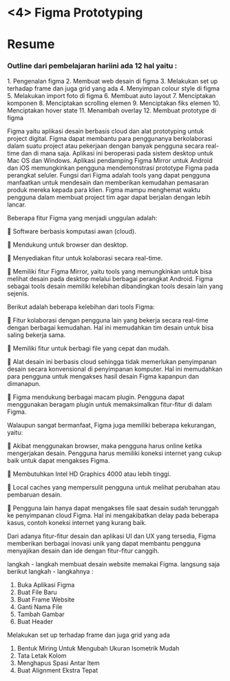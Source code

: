 <h1><4> Figma Prototyping</h1>

 <h1>Resume</h1>

 <h3>Outline dari pembelajaran hariini ada 12 hal yaitu :</h3>
1.	Pengenalan figma
2.	Membuat web desain di figma
3.	Melakukan set up terhadap frame dan juga grid yang ada
4.	Menyimpan colour style di figma
5.	Melakukan import foto di figma
6.	Membuat auto layout
7.	Menciptakan komponen
8.	Menciptakan scrolling elemen
9.	Menciptakan fiks elemen
10.	Menciptakan hover state
11.	Menambah overlay 
12.	Membuat prototype di figma

Figma yaitu aplikasi desain berbasis cloud dan alat prototyping untuk project digital. Figma dapat membantu para penggunanya berkolaborasi dalam suatu project atau pekerjaan dengan banyak pengguna secara real-time dan di mana saja. Aplikasi ini beroperasi pada sistem desktop untuk Mac OS dan Windows. Aplikasi pendamping Figma Mirror untuk Android dan iOS memungkinkan pengguna mendemonstrasi prototype Figma pada perangkat seluler. 
Fungsi dari Figma adalah tools yang dapat pengguna manfaatkan untuk mendesain dan memberikan kemudahan pemasaran produk mereka kepada para klien. Figma mampu menghemat waktu pengguna dalam membuat project tim agar dapat berjalan dengan lebih lancar.

Beberapa fitur Figma yang menjadi unggulan adalah:

	Software berbasis komputasi awan (cloud).

	Mendukung untuk browser dan desktop.

	Menyediakan fitur untuk kolaborasi secara real-time.

	Memiliki fitur Figma Mirror, yaitu tools yang memungkinkan untuk bisa melihat desain pada desktop melalui berbagai perangkat Android.
Figma sebagai tools desain memiliki kelebihan dibandingkan tools desain lain yang sejenis. 

Berikut adalah beberapa kelebihan dari tools Figma:

	Fitur kolaborasi dengan pengguna lain yang bekerja secara real-time dengan berbagai kemudahan. Hal ini memudahkan tim desain untuk bisa saling bekerja sama.

	Memiliki fitur untuk berbagi file yang cepat dan mudah.

	Alat desain ini berbasis cloud sehingga tidak memerlukan penyimpanan desain secara konvensional di penyimpanan komputer. Hal ini memudahkan para pengguna untuk mengakses hasil desain Figma kapanpun dan dimanapun. 

	Figma mendukung berbagai macam plugin. Pengguna dapat menggunakan beragam plugin untuk memaksimalkan fitur-fitur di dalam Figma.

Walaupun sangat bermanfaat, Figma juga memiliki beberapa kekurangan, yaitu:

	Akibat menggunakan browser, maka pengguna harus online ketika mengerjakan desain. Pengguna harus memiliki koneksi internet yang cukup baik untuk dapat mengakses Figma.

	Membutuhkan Intel HD Graphics 4000 atau lebih tinggi.

	Local caches yang mempersulit pengguna untuk melihat perubahan atau pembaruan desain.

	Pengguna lain hanya dapat mengakses file saat desain sudah terunggah ke penyimpanan cloud Figma. Hal ini mengakibatkan delay pada beberapa kasus, contoh koneksi internet yang kurang baik.

Dari adanya fitur-fitur desain dan aplikasi UI dan UX yang tersedia, Figma memberikan berbagai inovasi unik yang dapat membantu pengguna menyajikan desain dan ide dengan fitur-fitur canggih.

 langkah - langkah membuat desain website memakai Figma. langsung saja berikut langkah - langkahnya :
1. Buka Aplikasi Figma
2. Buat File Baru
3. Buat Frame Website
4. Ganti Nama File
5. Tambah Gambar
6. Buat Header

  Melakukan set up terhadap frame dan juga grid yang ada
  
1. Bentuk Miring Untuk Mengubah Ukuran Isometrik Mudah
2. Tata Letak Kolom
3. Menghapus Spasi Antar Item
4. Buat Alignment Ekstra Tepat
  

